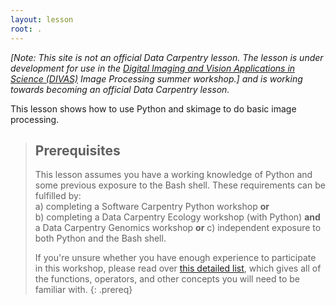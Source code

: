 ```yaml
---
layout: lesson
root: .
---
```


*[Note: This site is not an official Data Carpentry lesson. The lesson
is under development for use in the 
[Digital Imaging and Vision Applications in Science (DIVAS)](http://www.doane.edu/divas-project)
Image Processing summer workshop.] and is working towards becoming an official Data Carpentry lesson.*

This lesson shows how to use Python and skimage to do basic image processing.

> ## Prerequisites
> 
> This lesson assumes you have a working knowledge of Python and some previous exposure to the Bash shell. 
> These requirements can be fulfilled by:  
> a) completing a Software Carpentry Python workshop **or**  
> b) completing a Data Carpentry Ecology workshop (with Python) **and** a Data Carpentry Genomics workshop **or**
> c) independent exposure to both Python and the Bash shell. 
> 
> If you're unsure whether you have enough experience to participate in this workshop, please read over
> [this detailed list](/prereqs/), which gives all of the functions, operators, and other concepts you will need
> to be familiar with.
{: .prereq}

